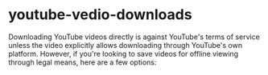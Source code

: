 # youtube-vedio-downloads
Downloading YouTube videos directly is against YouTube's terms of service unless the video explicitly allows downloading through YouTube's own platform. However, if you're looking to save videos for offline viewing through legal means, here are a few options:  
